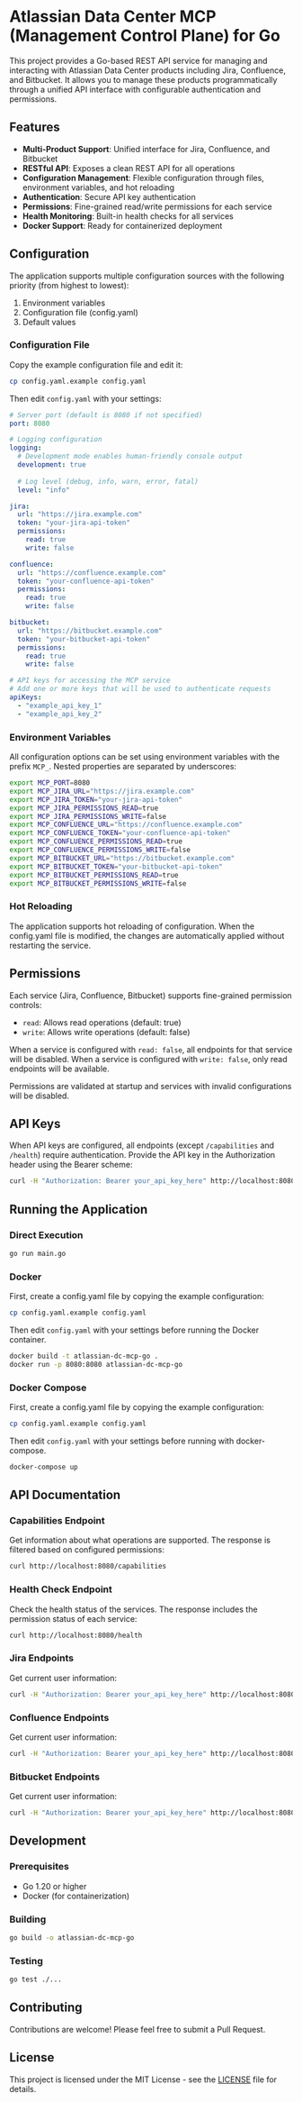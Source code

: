# Atlassian Data Center MCP (Management Control Plane) for Go

This project provides a Go-based REST API service for managing and interacting with Atlassian Data Center products including Jira, Confluence, and Bitbucket. It allows you to manage these products programmatically through a unified API interface with configurable authentication and permissions.

## Features

- **Multi-Product Support**: Unified interface for Jira, Confluence, and Bitbucket
- **RESTful API**: Exposes a clean REST API for all operations
- **Configuration Management**: Flexible configuration through files, environment variables, and hot reloading
- **Authentication**: Secure API key authentication
- **Permissions**: Fine-grained read/write permissions for each service
- **Health Monitoring**: Built-in health checks for all services
- **Docker Support**: Ready for containerized deployment

## Configuration

The application supports multiple configuration sources with the following priority (from highest to lowest):
1. Environment variables
2. Configuration file (config.yaml)
3. Default values

### Configuration File

Copy the example configuration file and edit it:

```bash
cp config.yaml.example config.yaml
```

Then edit `config.yaml` with your settings:

```yaml
# Server port (default is 8080 if not specified)
port: 8080

# Logging configuration
logging:
  # Development mode enables human-friendly console output
  development: true
  
  # Log level (debug, info, warn, error, fatal)
  level: "info"

jira:
  url: "https://jira.example.com"
  token: "your-jira-api-token"
  permissions:
    read: true
    write: false

confluence:
  url: "https://confluence.example.com"
  token: "your-confluence-api-token"
  permissions:
    read: true
    write: false

bitbucket:
  url: "https://bitbucket.example.com"
  token: "your-bitbucket-api-token"
  permissions:
    read: true
    write: false

# API keys for accessing the MCP service
# Add one or more keys that will be used to authenticate requests
apiKeys:
  - "example_api_key_1"
  - "example_api_key_2"
```

### Environment Variables

All configuration options can be set using environment variables with the prefix `MCP_`. 
Nested properties are separated by underscores:

```bash
export MCP_PORT=8080
export MCP_JIRA_URL="https://jira.example.com"
export MCP_JIRA_TOKEN="your-jira-api-token"
export MCP_JIRA_PERMISSIONS_READ=true
export MCP_JIRA_PERMISSIONS_WRITE=false
export MCP_CONFLUENCE_URL="https://confluence.example.com"
export MCP_CONFLUENCE_TOKEN="your-confluence-api-token"
export MCP_CONFLUENCE_PERMISSIONS_READ=true
export MCP_CONFLUENCE_PERMISSIONS_WRITE=false
export MCP_BITBUCKET_URL="https://bitbucket.example.com"
export MCP_BITBUCKET_TOKEN="your-bitbucket-api-token"
export MCP_BITBUCKET_PERMISSIONS_READ=true
export MCP_BITBUCKET_PERMISSIONS_WRITE=false
```

### Hot Reloading

The application supports hot reloading of configuration. When the config.yaml file is modified, 
the changes are automatically applied without restarting the service.

## Permissions

Each service (Jira, Confluence, Bitbucket) supports fine-grained permission controls:
- `read`: Allows read operations (default: true)
- `write`: Allows write operations (default: false)

When a service is configured with `read: false`, all endpoints for that service will be disabled.
When a service is configured with `write: false`, only read endpoints will be available.

Permissions are validated at startup and services with invalid configurations will be disabled.

## API Keys

When API keys are configured, all endpoints (except `/capabilities` and `/health`) require authentication.
Provide the API key in the Authorization header using the Bearer scheme:

```bash
curl -H "Authorization: Bearer your_api_key_here" http://localhost:8080/jira/user/current
```

## Running the Application

### Direct Execution

```bash
go run main.go
```

### Docker

First, create a config.yaml file by copying the example configuration:

```bash
cp config.yaml.example config.yaml
```

Then edit `config.yaml` with your settings before running the Docker container.

```bash
docker build -t atlassian-dc-mcp-go .
docker run -p 8080:8080 atlassian-dc-mcp-go
```

### Docker Compose

First, create a config.yaml file by copying the example configuration:

```bash
cp config.yaml.example config.yaml
```

Then edit `config.yaml` with your settings before running with docker-compose.

```bash
docker-compose up
```

## API Documentation

### Capabilities Endpoint

Get information about what operations are supported. The response is filtered based on configured permissions:

```bash
curl http://localhost:8080/capabilities
```

### Health Check Endpoint

Check the health status of the services. The response includes the permission status of each service:

```bash
curl http://localhost:8080/health
```

### Jira Endpoints

Get current user information:
```bash
curl -H "Authorization: Bearer your_api_key_here" http://localhost:8080/jira/user/current
```

### Confluence Endpoints

Get current user information:
```bash
curl -H "Authorization: Bearer your_api_key_here" http://localhost:8080/confluence/user/current
```

### Bitbucket Endpoints

Get current user information:
```bash
curl -H "Authorization: Bearer your_api_key_here" http://localhost:8080/bitbucket/user/current
```

## Development

### Prerequisites

- Go 1.20 or higher
- Docker (for containerization)

### Building

```bash
go build -o atlassian-dc-mcp-go
```

### Testing

```bash
go test ./...
```

## Contributing

Contributions are welcome! Please feel free to submit a Pull Request.

## License

This project is licensed under the MIT License - see the [LICENSE](LICENSE) file for details.